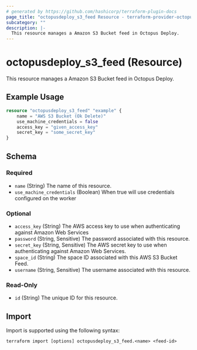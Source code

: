 ```yaml
---
# generated by https://github.com/hashicorp/terraform-plugin-docs
page_title: "octopusdeploy_s3_feed Resource - terraform-provider-octopusdeploy"
subcategory: ""
description: |-
  This resource manages a Amazon S3 Bucket feed in Octopus Deploy.
---
```


# octopusdeploy_s3_feed (Resource)

This resource manages a Amazon S3 Bucket feed in Octopus Deploy.

## Example Usage

```terraform
resource "octopusdeploy_s3_feed" "example" {
    name = "AWS S3 Bucket (Ok Delete)"
    use_machine_credentials = false
    access_key = "given_access_key"
    secret_key = "some_secret_key"
}
```

<!-- schema generated by tfplugindocs -->
## Schema

### Required

- `name` (String) The name of this resource.
- `use_machine_credentials` (Boolean) When true will use credentials configured on the worker

### Optional

- `access_key` (String) The AWS access key to use when authenticating against Amazon Web Services
- `password` (String, Sensitive) The password associated with this resource.
- `secret_key` (String, Sensitive) The AWS secret key to use when authenticating against Amazon Web Services.
- `space_id` (String) The space ID associated with this AWS S3 Bucket Feed.
- `username` (String, Sensitive) The username associated with this resource.

### Read-Only

- `id` (String) The unique ID for this resource.

## Import

Import is supported using the following syntax:

```shell
terraform import [options] octopusdeploy_s3_feed.<name> <feed-id>
```
